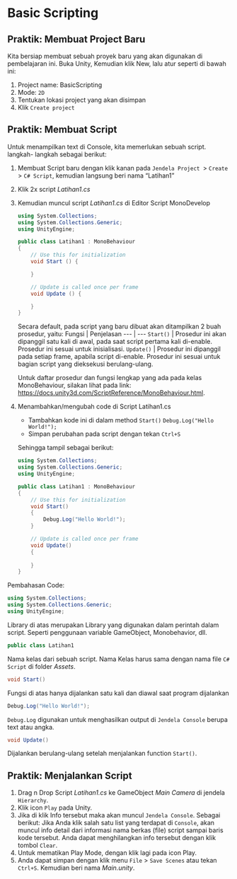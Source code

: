 # Basic Scripting

## Praktik: Membuat Project Baru
Kita bersiap membuat sebuah proyek baru yang akan digunakan di pembelajaran ini. Buka Unity, Kemudian klik New, lalu atur seperti di bawah ini:
1. Project name: BasicScripting
2. Mode: `2D`
3. Tentukan lokasi project yang akan disimpan
4. Klik `Create project`

## Praktik: Membuat Script
Untuk menampilkan text di Console, kita memerlukan sebuah script. langkah- langkah sebagai berikut:
1. Membuat Script baru dengan klik kanan pada `Jendela Project `> `Create` > `C# Script`, kemudian langsung beri nama “Latihan1”
2. Klik 2x script *Latihan1.cs*
3. Kemudian muncul script *Latihan1.cs* di Editor Script MonoDevelop
    ```csharp
    using System.Collections;
    using System.Collections.Generic;
    using UnityEngine;

    public class Latihan1 : MonoBehaviour 
    {
        // Use this for initialization
        void Start () {

        }

        // Update is called once per frame
        void Update () {

        }
    }
    ```

    Secara default, pada script yang baru dibuat akan ditampilkan 2 buah prosedur, yaitu:
    Fungsi | Penjelasan
    --- | ---
    `Start()` | Prosedur ini akan dipanggil satu kali di awal, pada saat script pertama kali di-enable. Prosedur ini sesuai untuk inisialisasi.
    `Update()` | Prosedur ini dipanggil pada setiap frame, apabila script di-enable. Prosedur ini sesuai untuk bagian script yang dieksekusi berulang-ulang.

    Untuk daftar prosedur dan fungsi lengkap yang ada pada kelas MonoBehaviour, silakan lihat pada link: https://docs.unity3d.com/ScriptReference/MonoBehaviour.html.
4. Menambahkan/mengubah code di Script Latihan1.cs
    - Tambahkan kode ini di dalam method `Start()`
    `Debug.Log("Hello World!");`
    - Simpan perubahan pada script dengan tekan `Ctrl+S `
  
    Sehingga tampil sebagai berikut:
    ```csharp
    using System.Collections;
    using System.Collections.Generic;
    using UnityEngine;

    public class Latihan1 : MonoBehaviour
    {
        // Use this for initialization
        void Start()
        {
            Debug.Log("Hello World!");
        }

        // Update is called once per frame
        void Update()
        {
            
        }
    }
    ```

Pembahasan Code:
```csharp
using System.Collections;
using System.Collections.Generic;
using UnityEngine;
```
Library di atas merupakan Library yang digunakan dalam perintah dalam script. Seperti penggunaan variable GameObject, Monobehavior, dll.
```csharp
public class Latihan1
```
Nama kelas dari sebuah script. Nama Kelas harus sama dengan nama file `C# Script` di folder *Assets*.
```csharp
void Start()
```
Fungsi di atas hanya dijalankan satu kali dan diawal saat program dijalankan
```csharp
Debug.Log("Hello World!");
```
`Debug.Log` digunakan untuk menghasilkan output di `Jendela Console` berupa text atau angka.
```csharp
void Update()
```
Dijalankan berulang-ulang setelah menjalankan function `Start()`.

## Praktik: Menjalankan Script
1. Drag n Drop Script *Latihan1.cs* ke GameObject *Main Camera* di
jendela `Hierarchy`.
2. Klik icon `Play` pada Unity.
3. Jika di klik Info tersebut maka akan muncul `Jendela Console`. Sebagai berikut: Jika Anda klik salah satu list yang terdapat di `Console`, akan muncul info detail dari informasi nama berkas (file) script sampai baris kode tersebut. Anda dapat menghilangkan info tersebut dengan klik tombol `Clear`.
4. Untuk mematikan Play Mode, dengan klik lagi pada icon Play.
5. Anda dapat simpan dengan klik menu `File` > `Save Scenes` atau tekan `Ctrl+S`. Kemudian beri nama *Main.unity*.
